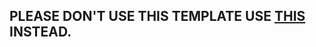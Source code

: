 ## PLEASE DON'T USE THIS TEMPLATE USE [THIS](https://github.com/thiagorossener/jekflix-template) INSTEAD.


